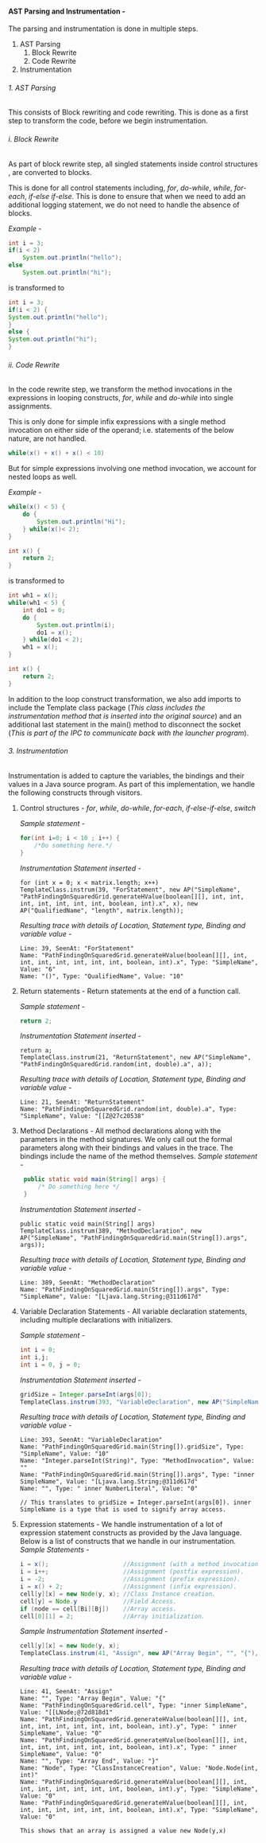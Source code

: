 #### AST Parsing and Instrumentation -

The parsing and instrumentation is done in multiple steps. 
1. AST Parsing
    1. Block Rewrite
    2. Code Rewrite 
2. Instrumentation  

###### 1. AST Parsing
This consists of Block rewriting and code rewriting. This is done as a first step to transform the code, before we begin instrumentation. 
###### i. Block Rewrite
As part of block rewrite step, all singled statements inside control structures , are converted to blocks.

This is done for all control statements including, *for*, *do-while*, *while*, *for-each*, *if-else if-else*. 
This is done to ensure that when we need to add an additional logging statement, we do not need to handle the absence of blocks. 

*Example* - 
```java
int i = 3;
if(i < 2)
    System.out.println("hello");
else
    System.out.println("hi"); 
```
is transformed to
```java
int i = 3;
if(i < 2) {
System.out.println("hello");
}
else {
System.out.println("hi");
}
```
###### ii. Code Rewrite
In the code rewrite step, we transform the method invocations in the expressions in looping constructs, *for*, *while* and *do-while* into
single assignments. 

This is only  done for simple infix expressions with a single method invocation on either side of the operand; i.e. statements of the below nature, are not handled. 
```java
while(x() + x() + x() < 10) 
```

But for simple expressions involving one method invocation, we account for nested loops as well.

*Example* - 
```java
while(x() < 5) {
    do {
        System.out.println("Hi");
    } while(x()< 2);
}

int x() {
    return 2; 
}
```
is transformed to 
```java
int wh1 = x();
while(wh1 < 5) {
    int do1 = 0;
    do {   
        System.out.println(i);
        do1 = x();
    } while(do1 < 2);
    wh1 = x();
}

int x() {
    return 2; 
}
```
In addition to the loop construct transformation, we also add imports to include the Template class package (*This class includes the instrumentation method that is inserted into the original source*) and an additional last statement in the main() method to disconnect 
the socket (*This is part of the IPC to communicate back with the launcher program*).

###### 3. Instrumentation
Instrumentation is added to capture the variables, the bindings and their values in a Java source program. As part of this implementation, we handle the following constructs through visitors. 
1. Control structures - *for*, *while*, *do-while*, *for-each*, *if-else-if-else*, *switch*

    *Sample statement* -
    ```java
    for(int i=0; i < 10 ; i++) {
        /*Do something here.*/
    }
    ```
    *Instrumentation Statement inserted* -
    ```
    for (int x = 0; x < matrix.length; x++) 
    TemplateClass.instrum(39, "ForStatement", new AP("SimpleName", "PathFindingOnSquaredGrid.generateHValue(boolean[][], int, int, int, int, int, int, int, boolean, int).x", x), new AP("QualifiedName", "length", matrix.length));
    ```
    *Resulting trace with details of Location, Statement type, Binding and variable value* - 
    ```
    Line: 39, SeenAt: "ForStatement"
    Name: "PathFindingOnSquaredGrid.generateHValue(boolean[][], int, int, int, int, int, int, int, boolean, int).x", Type: "SimpleName", Value: "6"
    Name: "()", Type: "QualifiedName", Value: "10"
    ```
2. Return statements - Return statements at the end of a function call. 
    
    *Sample statement* -
    ```java
    return 2; 
    ```
    *Instrumentation Statement inserted* -
    ```
    return a;
    TemplateClass.instrum(21, "ReturnStatement", new AP("SimpleName", "PathFindingOnSquaredGrid.random(int, double).a", a));
    ```
    *Resulting trace with details of Location, Statement type, Binding and variable value* - 
    ```
    Line: 21, SeenAt: "ReturnStatement"
    Name: "PathFindingOnSquaredGrid.random(int, double).a", Type: "SimpleName", Value: "[[Z@27c20538"
    ```
3. Method Declarations - All method declarations along with the parameters in the method signatures. We only call out the formal parameters along with their bindings and values in the trace. The bindings include the name of the method themselves. 
    *Sample statement* -
   ```java
    public static void main(String[] args) {
        /* Do something here */
    }
    ```
   *Instrumentation Statement inserted* -
   ```
   public static void main(String[] args) 
   TemplateClass.instrum(389, "MethodDeclaration", new AP("SimpleName", "PathFindingOnSquaredGrid.main(String[]).args", args));
   ```
    *Resulting trace with details of Location, Statement type, Binding and variable value* - 
    ```
   Line: 389, SeenAt: "MethodDeclaration"
   Name: "PathFindingOnSquaredGrid.main(String[]).args", Type: "SimpleName", Value: "[Ljava.lang.String;@311d617d"
    ```       
4. Variable Declaration Statements - All variable declaration statements, including multiple declarations with initializers. 
     
     *Sample statement* -
    ```java
    int i = 0;
    int i,j;
    int i = 0, j = 0;
    ```
     *Instrumentation Statement inserted* -
     ```java
   gridSize = Integer.parseInt(args[0]);
   TemplateClass.instrum(393, "VariableDeclaration", new AP("SimpleName", "PathFindingOnSquaredGrid.main(String[]).gridSize", gridSize), new AP("MethodInvocation", "Integer.parseInt(String)", ""), new AP("inner SimpleName", "PathFindingOnSquaredGrid.main(String[]).args", args), new AP(" inner NumberLiteral", "", 0));
    ```
       
     *Resulting trace with details of Location, Statement type, Binding and variable value* - 
     ```
    Line: 393, SeenAt: "VariableDeclaration"
    Name: "PathFindingOnSquaredGrid.main(String[]).gridSize", Type: "SimpleName", Value: "10"
    Name: "Integer.parseInt(String)", Type: "MethodInvocation", Value: ""
    Name: "PathFindingOnSquaredGrid.main(String[]).args", Type: "inner SimpleName", Value: "[Ljava.lang.String;@311d617d"
    Name: "", Type: " inner NumberLiteral", Value: "0"
   
   // This translates to gridSize = Integer.parseInt(args[0]). inner SimpleName is a type that is used to signify array access. 
     ```
      
5. Expression statements - We handle instrumentation of a lot of expression statement constructs as provided by the Java language. Below is a list of constructs that we handle in our instrumentation. 
    *Sample Statements* -
    ```java
    i = x();                     //Assignment (with a method invocation).
    i = i++;                     //Assignment (postfix expression).
    i = -2;                      //Assignment (prefix expression).
    i = x() + 2;                 //Assignment (infix expression).
    cell[y][x] = new Node(y, x); //Class Instance creation.
    cell[y] = Node.y             //Field Access.
    if (node == cell[Bi][Bj])    //Array access.
    cell[0][1] = 2;              //Array initialization.
    ```
    *Sample Instrumentation Statement inserted* -
    ```java
    cell[y][x] = new Node(y, x);
    TemplateClass.instrum(41, "Assign", new AP("Array Begin", "", "{"), new AP("inner SimpleName", "PathFindingOnSquaredGrid.cell", cell), new AP(" inner SimpleName", "PathFindingOnSquaredGrid.generateHValue(boolean[][], int, int, int, int, int, int, int, boolean, int).y", y), new AP(" inner SimpleName", "PathFindingOnSquaredGrid.generateHValue(boolean[][], int, int, int, int, int, int, int, boolean, int).x", x), new AP("Array End", "", "}"), new AP("ClassInstanceCreation", "Node", "Node.Node(int, int)"), new AP("SimpleName", "PathFindingOnSquaredGrid.generateHValue(boolean[][], int, int, int, int, int, int, int, boolean, int).y", y), new AP("SimpleName", "PathFindingOnSquaredGrid.generateHValue(boolean[][], int, int, int, int, int, int, int, boolean, int).x", x));
    ```
    *Resulting trace with details of Location, Statement type, Binding and variable value* - 
    
   ```
   Line: 41, SeenAt: "Assign"
   Name: "", Type: "Array Begin", Value: "{"
   Name: "PathFindingOnSquaredGrid.cell", Type: "inner SimpleName", Value: "[[LNode;@72d818d1"
   Name: "PathFindingOnSquaredGrid.generateHValue(boolean[][], int, int, int, int, int, int, int, boolean, int).y", Type: " inner SimpleName", Value: "0"
   Name: "PathFindingOnSquaredGrid.generateHValue(boolean[][], int, int, int, int, int, int, int, boolean, int).x", Type: " inner SimpleName", Value: "0"
   Name: "", Type: "Array End", Value: "}"
   Name: "Node", Type: "ClassInstanceCreation", Value: "Node.Node(int, int)"
   Name: "PathFindingOnSquaredGrid.generateHValue(boolean[][], int, int, int, int, int, int, int, boolean, int).y", Type: "SimpleName", Value: "0"
   Name: "PathFindingOnSquaredGrid.generateHValue(boolean[][], int, int, int, int, int, int, int, boolean, int).x", Type: "SimpleName", Value: "0"
   
   This shows that an array is assigned a value new Node(y,x) 
   ```